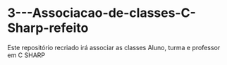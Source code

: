 # 3---Associacao-de-classes-C-Sharp-refeito
Este repositório recriado irá associar as classes Aluno, turma e professor em C SHARP
